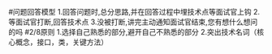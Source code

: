 #问题回答模型
1.回答问题时,总分思路,并在回答过程中埋技术点等面试官上钩
2.等面试官打断,回答技术点
3.没被打断,讲完主动通知面试官结束,您有想什么想问的吗
#2/8原则
1.选择自己熟悉的部分,避开自己不熟悉的部分
2.突出技术名词（核心概念，接口，类，关键方法）
